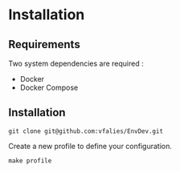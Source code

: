 # Installation

## Requirements

Two system dependencies are required :

- Docker
- Docker Compose

## Installation

```shell
git clone git@github.com:vfalies/EnvDev.git
```

Create a new profile to define your configuration.

```shell
make profile
```
